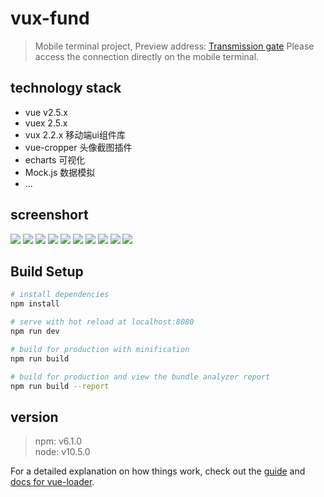 # vux-fund
 > Mobile terminal project, Preview address: [Transmission gate](https://cryingbat.github.io/vux-fund/ )  Please access the connection directly on the mobile terminal.
> 
## technology stack

- vue v2.5.x
- vuex 2.5.x
- vux 2.2.x 移动端ui组件库
- vue-cropper 头像截图插件
- echarts 可视化
- Mock.js  数据模拟
- ...

## screenshort
![](https://github.com/cryingbat/vux-fund/raw/master/screenshorts/_20181027211240.jpg)
![](https://github.com/cryingbat/vux-fund/raw/master/screenshorts/_20181027211302.jpg)
![](https://github.com/cryingbat/vux-fund/raw/master/screenshorts/_20181027211313.jpg)
![](https://github.com/cryingbat/vux-fund/raw/master/screenshorts/_20181027211320.jpg)
![](https://github.com/cryingbat/vux-fund/raw/master/screenshorts/_20181027211331.jpg)
![](https://github.com/cryingbat/vux-fund/raw/master/screenshorts/_20181027211337.jpg)
![](https://github.com/cryingbat/vux-fund/raw/master/screenshorts/598182737714035603.jpg)
![](https://github.com/cryingbat/vux-fund/raw/master/screenshorts/611262941291943940.jpg)
![](https://github.com/cryingbat/vux-fund/raw/master/screenshorts/_20181027211343.jpg)
![](https://github.com/cryingbat/vux-fund/raw/master/screenshorts/_20181027211349.jpg)

## Build Setup

``` bash
# install dependencies
npm install

# serve with hot reload at localhost:8080
npm run dev

# build for production with minification
npm run build

# build for production and view the bundle analyzer report
npm run build --report
```

## version
> npm: v6.1.0  
node: v10.5.0  

For a detailed explanation on how things work, check out the [guide](http://vuejs-templates.github.io/webpack/) and [docs for vue-loader](http://vuejs.github.io/vue-loader).

